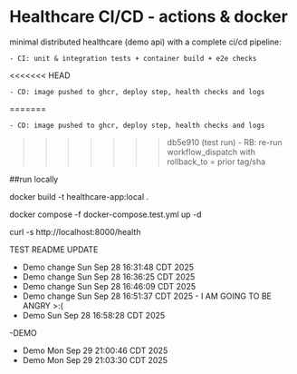 # Healthcare CI/CD - actions & docker

minimal distributed healthcare (demo api) with a complete ci/cd pipeline:

    - CI: unit & integration tests + container build + e2e checks
<<<<<<< HEAD
    
    - CD: image pushed to ghcr, deploy step, health checks and logs
    
=======

    - CD: image pushed to ghcr, deploy step, health checks and logs

>>>>>>> db5e910 (test run)
    - RB: re-run workflow_dispatch with rollback_to = prior tag/sha

##run locally

docker build -t healthcare-app:local .

docker compose -f docker-compose.test.yml up -d

curl -s http://localhost:8000/health

TEST README UPDATE
- Demo change Sun Sep 28 16:31:48 CDT 2025
- Demo change Sun Sep 28 16:36:25 CDT 2025
- Demo change Sun Sep 28 16:46:09 CDT 2025
- Demo change Sun Sep 28 16:51:37 CDT 2025 - I AM GOING TO BE ANGRY >:(
- Demo Sun Sep 28 16:58:28 CDT 2025

-DEMO
- Demo Mon Sep 29 21:00:46 CDT 2025
- Demo Mon Sep 29 21:03:30 CDT 2025
